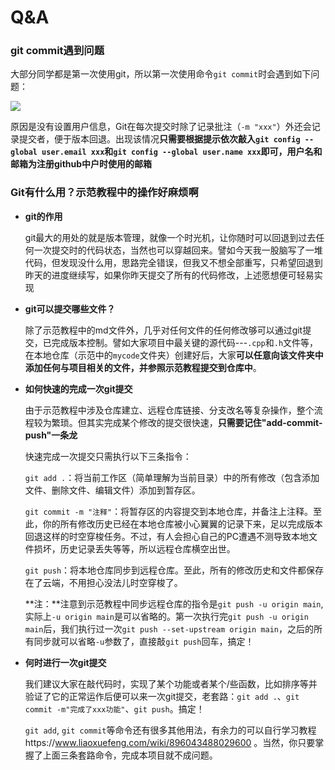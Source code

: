 # Q&A

### git commit遇到问题

大部分同学都是第一次使用git，所以第一次使用命令`git commit`时会遇到如下问题：

![](https://gitee.com/Coder-Colder/typora-pic-bed/raw/master/img/image13.png)

原因是没有设置用户信息，Git在每次提交时除了记录批注（`-m "xxx"`）外还会记录提交者，便于版本回退。出现该情况**只需要根据提示依次敲入`git config --global user.email xxx`和`git config --global user.name xxx`即可，用户名和邮箱为注册github中户时使用的邮箱**



### Git有什么用？示范教程中的操作好麻烦啊

+ **git的作用**

  git最大的用处的就是版本管理，就像一个时光机，让你随时可以回退到过去任何一次提交时的代码状态，当然也可以穿越回来。譬如今天我一股脑写了一堆代码，但发现没什么用，思路完全错误，但我又不想全部重写，只希望回退到昨天的进度继续写，如果你昨天提交了所有的代码修改，上述愿想便可轻易实现

+ **git可以提交哪些文件？**

  除了示范教程中的md文件外，几乎对任何文件的任何修改够可以通过git提交，已完成版本控制。譬如大家项目中最关键的源代码---`.cpp`和`.h`文件等，在本地仓库（示范中的`mycode`文件夹）创建好后，大家**可以任意向该文件夹中添加任何与项目相关的文件，并参照示范教程提交到仓库中**。

+ **如何快速的完成一次git提交**

  由于示范教程中涉及仓库建立、远程仓库链接、分支改名等复杂操作，整个流程较为繁琐。但其实完成某个修改的提交很快速，**只需要记住"add-commit-push"一条龙**

  快速完成一次提交只需执行以下三条指令：

  `git add .`：将当前工作区（简单理解为当前目录）中的所有修改（包含添加文件、删除文件、编辑文件）添加到暂存区。

  `git commit -m "注释"`：将暂存区的内容提交到本地仓库，并备注上注释。至此，你的所有修改历史已经在本地仓库被小心翼翼的记录下来，足以完成版本回退这样的时空穿梭任务。不过，有人会担心自己的PC遭遇不测导致本地文件损坏，历史记录丢失等等，所以远程仓库横空出世。

  `git push`：将本地仓库同步到远程仓库。至此，所有的修改历史和文件都保存在了云端，不用担心没法儿时空穿梭了。

  **注：**注意到示范教程中同步远程仓库的指令是`git push -u origin main`,实际上`-u origin main`是可以省略的。第一次执行完`git push -u origin main`后，我们执行过一次`git push --set-upstream origin main`，之后的所有同步就可以省略`-u`参数了，直接敲`git push`回车，搞定！

+ **何时进行一次git提交**

  我们建议大家在敲代码时，实现了某个功能或者某个/些函数，比如排序等并验证了它的正常运作后便可以来一次git提交，老套路：`git add .`、`git commit -m"完成了xxx功能"`、`git push`。搞定！

  `git add`, `git commit`等命令还有很多其他用法，有余力的可以自行学习教程https://www.liaoxuefeng.com/wiki/896043488029600 。当然，你只要掌握了上面三条套路命令，完成本项目就不成问题。